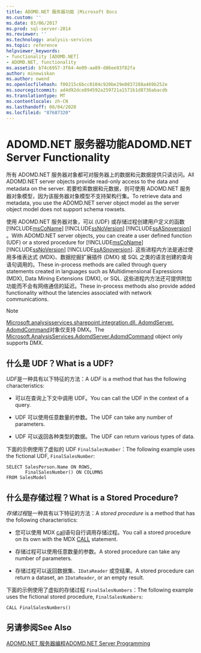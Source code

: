 ```yaml
---
title: ADOMD.NET 服务器功能 |Microsoft Docs
ms.custom: ''
ms.date: 03/06/2017
ms.prod: sql-server-2014
ms.reviewer: ''
ms.technology: analysis-services
ms.topic: reference
helpviewer_keywords:
- functionality [ADOMD.NET]
- ADOMD.NET, functionality
ms.assetid: b74c6957-3f64-4e09-aa09-d06ee93f82fa
author: minewiskan
ms.author: owend
ms.openlocfilehash: f00215c6bcc0104c920be29e0837288a469b252e
ms.sourcegitcommit: ad4d92dce894592a259721a1571b1d8736abacdb
ms.translationtype: MT
ms.contentlocale: zh-CN
ms.lasthandoff: 08/04/2020
ms.locfileid: "87687320"
---
```

# <a name="adomdnet-server-functionality"></a><span data-ttu-id="babeb-102">ADOMD.NET 服务器功能</span><span class="sxs-lookup"><span data-stu-id="babeb-102">ADOMD.NET Server Functionality</span></span>
  <span data-ttu-id="babeb-103">所有 ADOMD.NET 服务器对象都可对服务器上的数据和元数据提供只读访问。</span><span class="sxs-lookup"><span data-stu-id="babeb-103">All ADOMD.NET server objects provide read-only access to the data and metadata on the server.</span></span> <span data-ttu-id="babeb-104">若要检索数据和元数据，则可使用 ADOMD.NET 服务器对象模型，因为该服务器对象模型不支持架构行集。</span><span class="sxs-lookup"><span data-stu-id="babeb-104">To retrieve data and metadata, you use the ADOMD.NET server object model as the server object model does not support schema rowsets.</span></span>  
  
 <span data-ttu-id="babeb-105">使用 ADOMD.NET 服务器对象，可以 (UDF) 或存储过程创建用户定义的函数 [!INCLUDE[msCoName](../../includes/msconame-md.md)] [!INCLUDE[ssNoVersion](../../includes/ssnoversion-md.md)] [!INCLUDE[ssASnoversion](../../includes/ssasnoversion-md.md)] 。</span><span class="sxs-lookup"><span data-stu-id="babeb-105">With ADOMD.NET server objects, you can create a user defined function (UDF) or a stored procedure for [!INCLUDE[msCoName](../../includes/msconame-md.md)] [!INCLUDE[ssNoVersion](../../includes/ssnoversion-md.md)] [!INCLUDE[ssASnoversion](../../includes/ssasnoversion-md.md)].</span></span> <span data-ttu-id="babeb-106">这些进程内方法是通过使用多维表达式 (MDX)、数据挖掘扩展插件 (DMX) 或 SQL 之类的语言创建的查询语句调用的。</span><span class="sxs-lookup"><span data-stu-id="babeb-106">These in-process methods are called through query statements created in languages such as Multidimensional Expressions (MDX), Data Mining Extensions (DMX), or SQL.</span></span> <span data-ttu-id="babeb-107">这些进程内方法还可提供附加功能而不会有网络通信的延迟。</span><span class="sxs-lookup"><span data-stu-id="babeb-107">These in-process methods also provide added functionality without the latencies associated with network communications.</span></span>  
  
> [!NOTE]  
>  <span data-ttu-id="babeb-108">[Microsoft.analysisservices.sharepoint.integration.dll. AdomdServer. AdomdCommand](/previous-versions/sql/sql-server-2014/ms143286(v=sql.120))对象仅支持 DMX。</span><span class="sxs-lookup"><span data-stu-id="babeb-108">The [Microsoft.AnalysisServices.AdomdServer.AdomdCommand](/previous-versions/sql/sql-server-2014/ms143286(v=sql.120)) object only supports DMX.</span></span>  
  
## <a name="what-is-a-udf"></a><span data-ttu-id="babeb-109">什么是 UDF？</span><span class="sxs-lookup"><span data-stu-id="babeb-109">What is a UDF?</span></span>  
 <span data-ttu-id="babeb-110">*UDF*是一种具有以下特征的方法：</span><span class="sxs-lookup"><span data-stu-id="babeb-110">A *UDF* is a method that has the following characteristics:</span></span>  
  
-   <span data-ttu-id="babeb-111">可以在查询上下文中调用 UDF。</span><span class="sxs-lookup"><span data-stu-id="babeb-111">You can call the UDF in the context of a query.</span></span>  
  
-   <span data-ttu-id="babeb-112">UDF 可以使用任意数量的参数。</span><span class="sxs-lookup"><span data-stu-id="babeb-112">The UDF can take any number of parameters.</span></span>  
  
-   <span data-ttu-id="babeb-113">UDF 可以返回各种类型的数据。</span><span class="sxs-lookup"><span data-stu-id="babeb-113">The UDF can return various types of data.</span></span>  
  
 <span data-ttu-id="babeb-114">下面的示例使用了虚拟的 UDF `FinalSalesNumber`：</span><span class="sxs-lookup"><span data-stu-id="babeb-114">The following example uses the fictional UDF, `FinalSalesNumber`:</span></span>  
  
```  
SELECT SalesPerson.Name ON ROWS,  
       FinalSalesNumber() ON COLUMNS  
FROM SalesModel  
```  
  
## <a name="what-is-a-stored-procedure"></a><span data-ttu-id="babeb-115">什么是存储过程？</span><span class="sxs-lookup"><span data-stu-id="babeb-115">What is a Stored Procedure?</span></span>  
 <span data-ttu-id="babeb-116">*存储过程*是一种具有以下特征的方法：</span><span class="sxs-lookup"><span data-stu-id="babeb-116">A *stored procedure* is a method that has the following characteristics:</span></span>  
  
-   <span data-ttu-id="babeb-117">您可以使用 MDX [call](/sql/mdx/mdx-data-manipulation-call)语句自行调用存储过程。</span><span class="sxs-lookup"><span data-stu-id="babeb-117">You call a stored procedure on its own with the MDX [CALL](/sql/mdx/mdx-data-manipulation-call) statement.</span></span>  
  
-   <span data-ttu-id="babeb-118">存储过程可以使用任意数量的参数。</span><span class="sxs-lookup"><span data-stu-id="babeb-118">A stored procedure can take any number of parameters.</span></span>  
  
-   <span data-ttu-id="babeb-119">存储过程可以返回数据集、`IDataReader` 或空结果。</span><span class="sxs-lookup"><span data-stu-id="babeb-119">A stored procedure can return a dataset, an `IDataReader`, or an empty result.</span></span>  
  
 <span data-ttu-id="babeb-120">下面的示例使用了虚拟的存储过程 `FinalSalesNumbers`：</span><span class="sxs-lookup"><span data-stu-id="babeb-120">The following example uses the fictional stored procedure, `FinalSalesNumbers`:</span></span>  
  
```  
CALL FinalSalesNumbers()  
```  
  
## <a name="see-also"></a><span data-ttu-id="babeb-121">另请参阅</span><span class="sxs-lookup"><span data-stu-id="babeb-121">See Also</span></span>  
 [<span data-ttu-id="babeb-122">ADOMD.NET 服务器编程</span><span class="sxs-lookup"><span data-stu-id="babeb-122">ADOMD.NET Server Programming</span></span>](https://docs.microsoft.com/bi-reference/adomd/multidimensional-models-adomd-net-server/adomd-net-server-programming)  
  
  
